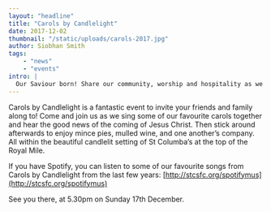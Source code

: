 ```yaml
---
layout: "headline"
title: "Carols by Candlelight"
date: 2017-12-02
thumbnail: "/static/uploads/carols-2017.jpg"
author: Siobhan Smith
tags: 
    - "news"
    - "events"
intro: |
  Our Saviour born! Share our community, worship and hospitality as we celebrate THE life changing story.
---
```

Carols by Candlelight is a fantastic event to invite your friends and family along to!
Come and join us as we sing some of our favourite carols together and hear the good news of the coming of Jesus Christ.
Then stick around afterwards to enjoy mince pies, mulled wine, and one another’s company.
All within the beautiful candlelit setting of St Columba’s at the top of the Royal Mile.

If you have Spotify, you can listen to some of our favourite songs from Carols by Candlelight from the last few years: [http://stcsfc.org/spotifymus](http://stcsfc.org/spotifymus)

See you there, at 5.30pm on Sunday 17th December.
